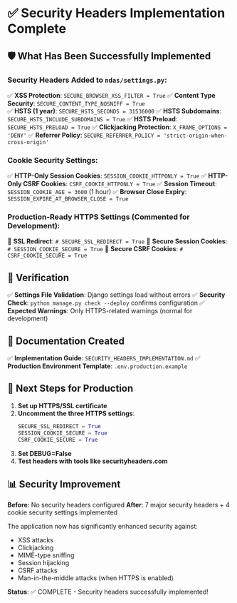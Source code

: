 # ✅ Security Headers Implementation Complete

## 🛡️ What Has Been Successfully Implemented

### Security Headers Added to `ndas/settings.py`:

✅ **XSS Protection**: `SECURE_BROWSER_XSS_FILTER = True`
✅ **Content Type Security**: `SECURE_CONTENT_TYPE_NOSNIFF = True`  
✅ **HSTS (1 year)**: `SECURE_HSTS_SECONDS = 31536000`
✅ **HSTS Subdomains**: `SECURE_HSTS_INCLUDE_SUBDOMAINS = True`
✅ **HSTS Preload**: `SECURE_HSTS_PRELOAD = True`
✅ **Clickjacking Protection**: `X_FRAME_OPTIONS = 'DENY'`
✅ **Referrer Policy**: `SECURE_REFERRER_POLICY = 'strict-origin-when-cross-origin'`

### Cookie Security Settings:

✅ **HTTP-Only Session Cookies**: `SESSION_COOKIE_HTTPONLY = True`
✅ **HTTP-Only CSRF Cookies**: `CSRF_COOKIE_HTTPONLY = True`
✅ **Session Timeout**: `SESSION_COOKIE_AGE = 3600` (1 hour)
✅ **Browser Close Expiry**: `SESSION_EXPIRE_AT_BROWSER_CLOSE = True`

### Production-Ready HTTPS Settings (Commented for Development):

🔧 **SSL Redirect**: `# SECURE_SSL_REDIRECT = True`
🔧 **Secure Session Cookies**: `# SESSION_COOKIE_SECURE = True`
🔧 **Secure CSRF Cookies**: `# CSRF_COOKIE_SECURE = True`

## 🧪 Verification

✅ **Settings File Validation**: Django settings load without errors
✅ **Security Check**: `python manage.py check --deploy` confirms configuration
✅ **Expected Warnings**: Only HTTPS-related warnings (normal for development)

## 📝 Documentation Created

✅ **Implementation Guide**: `SECURITY_HEADERS_IMPLEMENTATION.md`
✅ **Production Environment Template**: `.env.production.example`

## 🚀 Next Steps for Production

1. **Set up HTTPS/SSL certificate**
2. **Uncomment the three HTTPS settings**:
   ```python
   SECURE_SSL_REDIRECT = True
   SESSION_COOKIE_SECURE = True
   CSRF_COOKIE_SECURE = True
   ```
3. **Set DEBUG=False**
4. **Test headers with tools like securityheaders.com**

## 📊 Security Improvement

**Before**: No security headers configured
**After**: 7 major security headers + 4 cookie security settings implemented

The application now has significantly enhanced security against:
- XSS attacks
- Clickjacking
- MIME-type sniffing
- Session hijacking
- CSRF attacks
- Man-in-the-middle attacks (when HTTPS is enabled)

**Status**: ✅ COMPLETE - Security headers successfully implemented!
